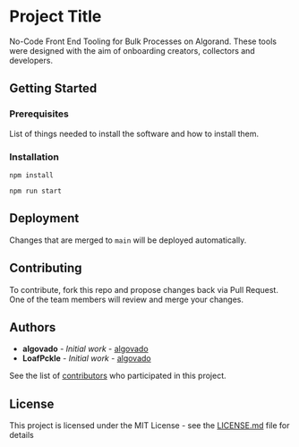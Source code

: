 # Project Title
No-Code Front End Tooling for Bulk Processes on Algorand. These tools were designed with the aim of onboarding creators, collectors and developers.

## Getting Started


### Prerequisites
List of things needed to install the software and how to install them.


### Installation
  `npm install`

  `npm run start`



## Deployment
Changes that are merged to `main` will be deployed automatically.  


## Contributing
To contribute, fork this repo and propose changes back via Pull Request.  One of the team members will review and merge your changes.  



## Authors
* **algovado** - *Initial work* - [algovado](https://github.com/algovado)
* **LoafPckle** - *Initial work* - [algovado](https://github.com/LoafPickleWW)

See the list of [contributors](https://github.com/thurstober-digital/evil-tools/contributors) who participated in this project.

## License
This project is licensed under the MIT License - see the [LICENSE.md](LICENSE.md) file for details


